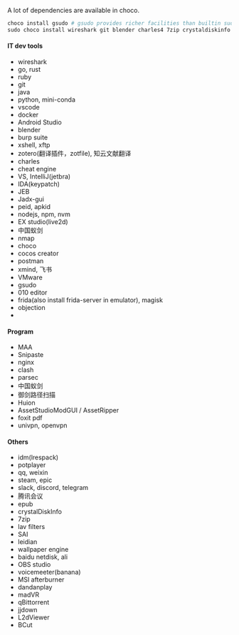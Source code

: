 A lot of dependencies are available in choco.
```powershell
choco install gsudo # gsudo provides richer facilities than builtin sudo in 2024
sudo choco install wireshark git blender charles4 7zip crystaldiskinfo die ngrok ffmpeg nmap obs-studio qbittorrent selenium-chromium-edge-driver
```
#### IT dev tools
- wireshark
- go, rust
- ruby
- git
- java
- python, mini-conda
- vscode
- docker
- Android Studio
- blender
- burp suite
- xshell, xftp
- zotero(翻译插件，zotfile), 知云文献翻译
- charles
- cheat engine
- VS, IntelliJ(jetbra)
- IDA(keypatch)
- JEB
- Jadx-gui
- peid, apkid
- nodejs, npm, nvm
- EX studio(live2d)
- 中国蚁剑
- nmap
- choco
- cocos creator
- postman
- xmind, 飞书
- VMware
- gsudo
- 010 editor
- frida(also install frida-server in emulator), magisk
- objection
- 

#### Program
<!-- D:\Program -->
- MAA
- Snipaste
- nginx
- clash
- parsec
- 中国蚁剑
- 御剑路径扫描
- Huion
- AssetStudioModGUI / AssetRipper
- foxit pdf
- univpn, openvpn

#### Others
- idm(lrespack)
- potplayer
- qq, weixin
- steam, epic
- slack, discord, telegram
- 腾讯会议
- epub
- crystalDiskInfo
- 7zip
- lav filters
- SAI
- leidian
- wallpaper engine
- baidu netdisk, ali
- OBS studio
- voicemeeter(banana)
- MSI afterburner
- dandanplay
- madVR
- qBittorrent
- jjdown
- L2dViewer
- BCut
